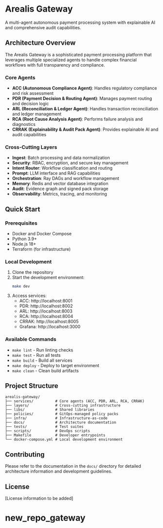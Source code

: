 # Arealis Gateway

A multi-agent autonomous payment processing system with explainable AI and comprehensive audit capabilities.

## Architecture Overview

The Arealis Gateway is a sophisticated payment processing platform that leverages multiple specialized agents to handle complex financial workflows with full transparency and compliance.

### Core Agents

- **ACC (Autonomous Compliance Agent)**: Handles regulatory compliance and risk assessment
- **PDR (Payment Decision & Routing Agent)**: Manages payment routing and decision logic
- **ARL (Reconciliation & Ledger Agent)**: Handles transaction reconciliation and ledger management
- **RCA (Root Cause Analysis Agent)**: Performs failure analysis and diagnostics
- **CRRAK (Explainability & Audit Pack Agent)**: Provides explainable AI and audit capabilities

### Cross-Cutting Layers

- **Ingest**: Batch processing and data normalization
- **Security**: RBAC, encryption, and secure key management
- **Intent Router**: Workflow classification and routing
- **Prompt**: LLM interface and RAG capabilities
- **Orchestration**: Ray DAGs and workflow management
- **Memory**: Redis and vector database integration
- **Audit**: Evidence graph and signed pack storage
- **Observability**: Metrics, tracing, and monitoring

## Quick Start

### Prerequisites

- Docker and Docker Compose
- Python 3.9+
- Node.js 18+
- Terraform (for infrastructure)

### Local Development

1. Clone the repository
2. Start the development environment:
   ```bash
   make dev
   ```
3. Access services:
   - ACC: http://localhost:8001
   - PDR: http://localhost:8002
   - ARL: http://localhost:8003
   - RCA: http://localhost:8004
   - CRRAK: http://localhost:8005
   - Grafana: http://localhost:3000

### Available Commands

- `make lint` - Run linting checks
- `make test` - Run all tests
- `make build` - Build all services
- `make deploy` - Deploy to target environment
- `make clean` - Clean build artifacts

## Project Structure

```
arealis-gateway/
├── services/          # Core agents (ACC, PDR, ARL, RCA, CRRAK)
├── layers/            # Cross-cutting infrastructure
├── libs/              # Shared libraries
├── policies/          # GitOps-managed policy packs
├── infra/             # Infrastructure-as-code
├── docs/              # Architecture documentation
├── tests/             # Test suites
├── scripts/           # DevOps scripts
├── Makefile           # Developer entrypoints
└── docker-compose.yml # Local development environment
```

## Contributing

Please refer to the documentation in the `docs/` directory for detailed architecture information and development guidelines.

## License

[License information to be added]
# new_repo_gateway
